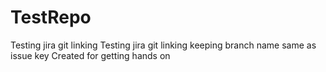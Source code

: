 TestRepo
========
Testing jira git linking
Testing jira git linking keeping branch name same as issue key
Created for getting hands on
